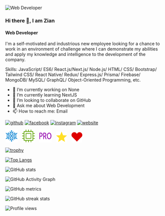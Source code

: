 ![Web Developer](https://scontent.fdac2-2.fna.fbcdn.net/v/t39.30808-6/322554406_864229931366019_8085292946119399672_n.jpg?_nc_cat=103&ccb=1-7&_nc_sid=1b51e3&_nc_eui2=AeF6EDS2DSoQRcKUyCW8Famz_xSUH6I7phj_FJQfojumGNlMt9D-bC1P1-OTn5ZGWs2IeScLs9K2y2kcD5hNAU43&_nc_ohc=39dolqb5E94AX9kfcP1&_nc_zt=23&_nc_ht=scontent.fdac2-2.fna&oh=00_AfCKNYwjwkgdJiSZEOPOyIV7p9QY1Gj4IxdedDYzsu9tzg&oe=652AAEFF)

### Hi there 👋, I am Zian
#### Web Developer

I'm a self-motivated and industrious new employee looking for a chance to work in an environment of challenge where I can demonstrate my abilities and apply my knowledge and intelligence to the development of the company.

Skills: JavaScript/ ES6/ React.js/Next.js/ Node.js/ HTML/ CSS/ Bootstrap/ Tailwind CSS/ React Native/ Redux/ Express.js/ Prisma/ Firebase/ MongoDB/ MySQL/ GraphQL/ Object-Oriented Programming, etc.

- 🔭 I’m currently working on None 
- 🌱 I’m currently learning NextJS 
- 👯 I’m looking to collaborate on GitHub 
- 💬 Ask me about Web Development 
- 📫 How to reach me: Email 


[<img src='https://cdn.jsdelivr.net/npm/simple-icons@3.0.1/icons/github.svg' alt='github' height='40'>](https://github.com/ZIAN786)  [<img src='https://cdn.jsdelivr.net/npm/simple-icons@3.0.1/icons/facebook.svg' alt='facebook' height='40'>](https://www.facebook.com/Zakir)  [<img src='https://cdn.jsdelivr.net/npm/simple-icons@3.0.1/icons/instagram.svg' alt='instagram' height='40'>](https://www.instagram.com/ZIAN_27/)  [<img src='https://cdn.jsdelivr.net/npm/simple-icons@3.0.1/icons/icloud.svg' alt='website' height='40'>](https://zakir-zian-portfolio.netlify.app/)  

<a href='https://archiveprogram.github.com/'><img src='https://raw.githubusercontent.com/acervenky/animated-github-badges/master/assets/acbadge.gif' width='40' height='40'></a> <a href='https://docs.github.com/en/developers'><img src='https://raw.githubusercontent.com/acervenky/animated-github-badges/master/assets/devbadge.gif' width='40' height='40'></a> <a href='https://github.com/pricing'><img src='https://raw.githubusercontent.com/acervenky/animated-github-badges/master/assets/pro.gif' width='40' height='40'></a> <a href='https://stars.github.com/'><img src='https://raw.githubusercontent.com/acervenky/animated-github-badges/master/assets/starbadge.gif' width='35' height='35'></a> <a href='https://docs.github.com/en/github/supporting-the-open-source-community-with-github-sponsors'><img src='https://raw.githubusercontent.com/acervenky/animated-github-badges/master/assets/sponsorbadge.gif' width='35' height='35'></a> 

[![trophy](https://github-profile-trophy.vercel.app/?username=ZIAN786)](https://github.com/ryo-ma/github-profile-trophy)

[![Top Langs](https://github-readme-stats.vercel.app/api/top-langs/?username=ZIAN786)](https://github.com/anuraghazra/github-readme-stats)

![GitHub stats](https://github-readme-stats.vercel.app/api?username=ZIAN786&show_icons=true&count_private=true)  

![GitHub Activity Graph](https://activity-graph.herokuapp.com/graph?username=ZIAN786)  

![GitHub metrics](https://metrics.lecoq.io/ZIAN786)  

![GitHub streak stats](https://streak-stats.demolab.com/?user=ZIAN786)  

![Profile views](https://gpvc.arturio.dev/ZIAN786)  
